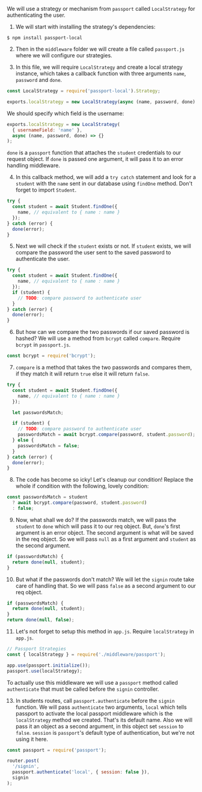 We will use a strategy or mechanism from `passport` called `LocalStrategy` for authenticating the user.

1. We will start with installing the strategy's dependencies:

```shell
$ npm install passport-local
```

2. Then in the `middleware` folder we will create a file called `passport.js` where we will configure our strategies.

3. In this file, we will require `LocalStrategy` and create a local strategy instance, which takes a callback function with three arguments `name`, `password` and `done`.

```js
const LocalStrategy = require('passport-local').Strategy;

exports.localStrategy = new LocalStrategy(async (name, password, done) => {});
```

We should specify which field is the username:

```js
exports.localStrategy = new LocalStrategy(
  { usernameField: 'name' },
  async (name, password, done) => {}
);
```

`done` is a `passport` function that attaches the `student` credentials to our request object. If `done` is passed one argument, it will pass it to an error handling middleware.

4. In this callback method, we will add a `try catch` statement and look for a `student` with the `name` sent in our database using `findOne` method. Don't forget to import `Student`.

```js
try {
  const student = await Student.findOne({
    name, // equivalent to { name : name }
  });
} catch (error) {
  done(error);
}
```

5. Next we will check if the `student` exists or not. If `student` exists, we will compare the password the user sent to the saved password to authenticate the user.

```js
try {
  const student = await Student.findOne({
    name, // equivalent to { name : name }
  });
  if (student) {
    // TODO: compare password to authenticate user
  }
} catch (error) {
  done(error);
}
```

6. But how can we compare the two passwords if our saved password is hashed? We will use a method from `bcrypt` called `compare`. Require `bcrypt` in `passport.js`.

```js
const bcrypt = require('bcrypt');
```

7. `compare` is a method that takes the two passwords and compares them, if they match it will return `true` else it will return `false`.

```js
try {
  const student = await Student.findOne({
    name, // equivalent to { name : name }
  });

  let passwordsMatch;

  if (student) {
    // TODO: compare password to authenticate user
    passwordsMatch = await bcrypt.compare(password, student.password);
  } else {
    passwordsMatch = false;
  }
} catch (error) {
  done(error);
}
```

8. The code has become so icky! Let's cleanup our condition! Replace the whole if condition with the following, lovely condition:

```js
const passwordsMatch = student
  ? await bcrypt.compare(password, student.password)
  : false;
```

9. Now, what shall we do? If the passwords match, we will pass the `student` to `done` which will pass it to our req object. But, `done`'s first argument is an error object. The second argument is what will be saved in the req object. So we will pass `null` as a first argument and `student` as the second argument.

```js
if (passwordsMatch) {
  return done(null, student);
}
```

10. But what if the passwords don't match? We will let the `signin` route take care of handling that. So we will pass `false` as a second argument to our req object.

```js
if (passwordsMatch) {
  return done(null, student);
}
return done(null, false);
```

11. Let's not forget to setup this method in `app.js`. Require `localStrategy` in `app.js`.

```js
// Passport Strategies
const { localStrategy } = require('./middleware/passport');
```

```js
app.use(passport.initialize());
passport.use(localStrategy);
```

To actually use this middleware we will use a `passport` method called `authenticate` that must be called before the `signin` controller.

13. In students routes, call `passport.authenticate` before the `signin` function. We will pass `authenticate` two arguments, `local` which tells passport to activate the local passport middleware which is the `localStrategy` method we created. That's its default name. Also we will pass it an object as a second argument, in this object set `session` to `false`. `session` is `passport`'s default type of authentication, but we're not using it here.

```js
const passport = require('passport');

router.post(
  '/signin',
  passport.authenticate('local', { session: false }),
  signin
);
```
